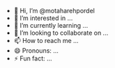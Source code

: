 - 👋 Hi, I’m @motaharehpordel
- 👀 I’m interested in ...
- 🌱 I’m currently learning ...
- 💞️ I’m looking to collaborate on ...
- 📫 How to reach me ...
- 😄 Pronouns: ...
- ⚡ Fun fact: ...

<!---
motaharehpordel/motaharehpordel is a ✨ special ✨ repository because its `README.md` (this file) appears on your GitHub profile.
You can click the Preview link to take a look at your changes.
--->
